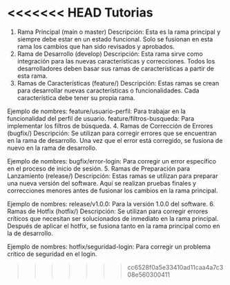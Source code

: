 <<<<<<< HEAD
Tutorias
=======
1. Rama Principal (main o master)
Descripción: Esta es la rama principal y siempre debe estar en un estado funcional. Solo se fusionan en esta rama los cambios que han sido revisados y aprobados.
2. Rama de Desarrollo (develop)
Descripción: Esta rama sirve como integración para las nuevas características y correcciones. Todos los desarrolladores deben basar sus ramas de características a partir de esta rama.
3. Ramas de Características (feature/)
Descripción: Estas ramas se crean para desarrollar nuevas características o funcionalidades. Cada característica debe tener su propia rama.

Ejemplo de nombres:
feature/usuario-perfil: Para trabajar en la funcionalidad del perfil de usuario.
feature/filtros-busqueda: Para implementar los filtros de búsqueda.
4. Ramas de Corrección de Errores (bugfix/)
Descripción: Se utilizan para corregir errores que se encuentran en la rama de desarrollo. Una vez que el error está corregido, se fusiona de nuevo en la rama de desarrollo.

Ejemplo de nombres:
bugfix/error-login: Para corregir un error específico en el proceso de inicio de sesión.
5. Ramas de Preparación para Lanzamiento (release/)
Descripción: Estas ramas se utilizan para preparar una nueva versión del software. Aquí se realizan pruebas finales y correcciones menores antes de fusionar los cambios en la rama principal.

Ejemplo de nombres:
release/v1.0.0: Para la versión 1.0.0 del software.
6. Ramas de Hotfix (hotfix/)
Descripción: Se utilizan para corregir errores críticos que necesitan ser solucionados de inmediato en la rama principal. Después de aplicar el hotfix, se fusiona tanto en la rama principal como en la de desarrollo.

Ejemplo de nombres:
hotfix/seguridad-login: Para corregir un problema crítico de seguridad en el login.
>>>>>>> cc6528f0a5e33410ad11caa4a7c308e560300411
